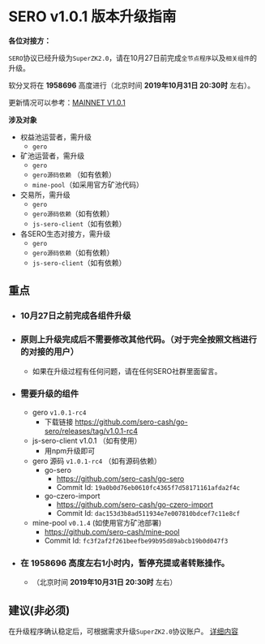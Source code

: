 # SERO v1.0.1 版本升级指南

**各位对接方：**

`SERO`协议已经升级为`SuperZK2.0`，请在10月27日前完成`全节点程序`以及`相关组件`的升级。

软分叉将在 **1958696** 高度进行（北京时间 **2019年10月31日 20:30时** 左右）。

更新情况可以参考：[MAINNET V1.0.1](?file=News/Release/SERO-MAINNET-V1.0.1)

**涉及对象**

* 权益池运营者，需升级
  * `gero`
* 矿池运营者，需升级
  * `gero`
  * `gero源码依赖` （如有依赖）
  * `mine-pool`（如采用官方矿池代码）
* 交易所，需升级
  * `gero`
  * `gero源码依赖`（如有依赖）
  * `js-sero-client`（如有依赖）
* 各SERO生态对接方，需升级
  * `gero`
  * `gero源码依赖`（如有依赖）
  * `js-sero-client`（如有依赖）

## 重点

* ### 10月27日之前完成各组件升级

* ### 原则上升级完成后不需要修改其他代码。（对于完全按照文档进行的对接的用户）

  * 如果在升级过程有任何问题，请在任何SERO社群里面留言。

* ### 需要升级的组件

  * gero `v1.0.1-rc4`
    * 下载链接 <https://github.com/sero-cash/go-sero/releases/tag/v1.0.1-rc4>
  * js-sero-client v1.0.1 （如有使用）
    * 用npm升级即可
  * gero 源码 `v1.0.1-rc4` （如有源码依赖）
    * go-sero
      * <https://github.com/sero-cash/go-sero>
      * Commit Id: `19a0b0d76eb0610fc4365f7d58171161afda2f4c`
    * go-czero-import
      * https://github.com/sero-cash/go-czero-import
      * Commit Id: `dac153d3b8ad511934e7e007810bdcef7c11e8cf`
  * mine-pool `v0.1.4` (如使用官方矿池部署)
    * <https://github.com/sero-cash/mine-pool>
    * Commit Id: `fc3f2af2f261beefbe99b95d89abcb19b0d047f3`

* ### 在 **1958696** 高度左右1小时内，暂停充提或者转账操作。

  * （北京时间 **2019年10月31日 20:30时** 左右）



## 建议(非必须)

在升级程序确认稳定后，可根据需求升级`SuperZK2.0`协议账户。
   [详细内容](?file=News/Report/20191020-sip5-superzk20-account-update)